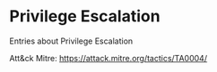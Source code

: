 # Privilege Escalation

Entries about Privilege Escalation

Att&ck Mitre: https://attack.mitre.org/tactics/TA0004/
